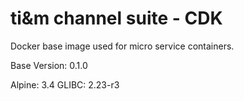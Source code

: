 # ti&m channel suite - CDK

Docker base image used for micro service containers.

Base Version: 0.1.0

Alpine: 3.4
GLIBC: 2.23-r3
